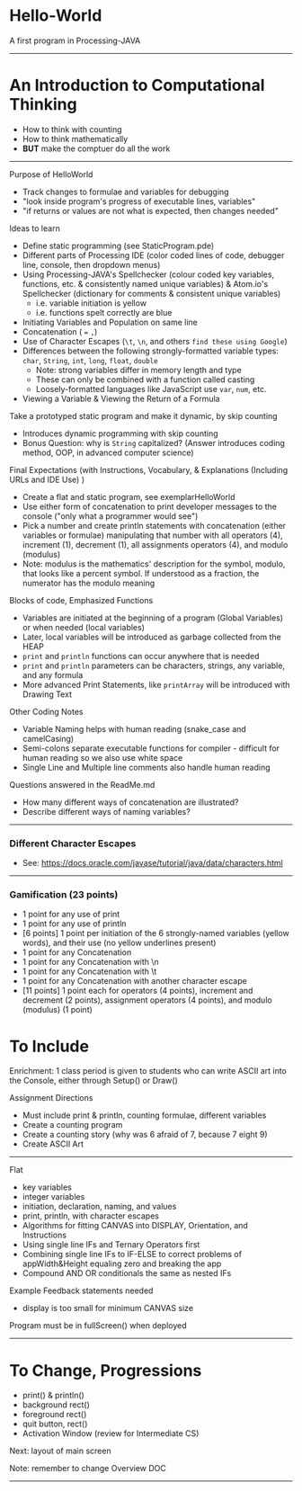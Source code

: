 # Hello-World
A first program in Processing-JAVA

---

# An Introduction to Computational Thinking
- How to think with counting
- How to think mathematically
- **BUT** make the comptuer do all the work

---

Purpose of HelloWorld
- Track changes to formulae and variables for debugging
- "look inside program's progress of executable lines, variables"
- "if returns or values are not what is expected, then changes needed"

Ideas to learn
- Define static programming (see StaticProgram.pde)
- Different parts of Processing IDE (color coded lines of code, debugger line, console, then dropdown menus)
- Using Processing-JAVA's Spellchecker (colour coded key variables, functions, etc. & consistently named unique variables) & Atom.io's Spellchecker (dictionary for comments & consistent unique variables)
  - i.e. variable initiation is yellow
  - i.e. functions spelt correctly are blue
- Initiating Variables and Population on same line
- Concatenation ( ```=``` ```,```)
- Use of Character Escapes (```\t```, ```\n```, and others ```find these using Google```)
- Differences between the following strongly-formatted variable types: `char`, `String`, `int`, `long`, `float`, `double`
  - Note: strong variables differ in memory length and type
  - These can only be combined with a function called casting
  - Loosely-formatted languages like JavaScript use `var`, `num`, etc.
- Viewing a Variable & Viewing the Return of a Formula

Take a prototyped static program and make it dynamic, by skip counting
- Introduces dynamic programming with skip counting
- Bonus Question: why is `String` capitalized? (Answer introduces coding method, OOP, in advanced computer science)

Final Expectations (with Instructions, Vocabulary, & Explanations (Including URLs and IDE Use) )
- Create a flat and static program, see exemplarHelloWorld
- Use either form of concatenation to print developer messages to the console ("only what a programmer would see")
- Pick a number and create println statements with concatenation (either variables or formulae) manipulating that number with all operators (4), increment (1), decrement (1), all assignments operators (4), and modulo (modulus)
- Note: modulus is the mathematics' description for the symbol, modulo, that looks like a percent symbol. If understood as a fraction, the numerator has the modulo meaning

Blocks of code, Emphasized Functions
- Variables are initiated at the beginning of a program (Global Variables) or when needed (local variables)
- Later, local variables will be introduced as garbage collected from the HEAP
- `print` and `println` functions can occur anywhere that is needed
- `print` and `println` parameters can be characters, strings, any variable, and any formula
- More advanced Print Statements, like `printArray` will be introduced with Drawing Text

Other Coding Notes
- Variable Naming helps with human reading (snake_case and camelCasing)
- Semi-colons separate executable functions for compiler - difficult for human reading so we also use white space
- Single Line and Multiple line comments also handle human reading

Questions answered in the ReadMe.md
- How many different ways of concatenation are illustrated?
- Describe different ways of naming variables?

---

### Different Character Escapes
- See: https://docs.oracle.com/javase/tutorial/java/data/characters.html

---

### Gamification (23 points)
- 1 point for any use of print
- 1 point for any use of println
- [6 points] 1 point per initiation of the 6 strongly-named variables (yellow words), and their use (no yellow underlines present)
- 1 point for any Concatenation
- 1 point for any Concatenation with \n
- 1 point for any Concatenation with \t
- 1 point for any Concatenation with another character escape
- [11 points] 1 point each for operators (4 points), increment and decrement (2 points), assignment operators (4 points), and modulo (modulus) (1 point)

# To Include

Enrichment: 1 class period is given to students who can write ASCII art into the Console, either through Setup() or Draw()

Assignment Directions
- Must include print & println, counting formulae, different variables
- Create a counting program
- Create a counting story (why was 6 afraid of 7, because 7 eight 9)
- Create ASCII Art

---

Flat
- key variables
- integer variables
- initiation, declaration, naming, and values
- print, println, with character escapes
- Algorithms for fitting CANVAS into DISPLAY, Orientation, and Instructions
- Using single line IFs and Ternary Operators first
- Combining single line IFs to IF-ELSE to correct problems of appWidth&Height equaling zero and breaking the app
- Compound AND OR conditionals the same as nested IFs

Example Feedback statements needed
- display is too small for minimum CANVAS size

Program must be in fullScreen() when deployed

---

# To Change, Progressions
- print() & println()
- background rect()
- foreground rect()
- quit button, rect()
- Activation Window (review for Intermediate CS)

Next: layout of main screen

Note: remember to change Overview DOC

---
